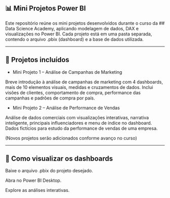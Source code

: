 ## 📊 Mini Projetos Power BI

Este repositório reúne os mini projetos desenvolvidos durante o curso da ## Data Science Academy, aplicando modelagem de dados, DAX e visualizações no Power BI.
Cada projeto está em uma pasta separada, contendo o arquivo .pbix (dashboard) e a base de dados utilizada.

-----
## 📂 Projetos incluídos

- Mini Projeto 1 – Análise de Campanhas de Marketing

Breve introdução à análise de campanhas de marketing com 4 dashboards, mais de 10 elementos visuais, medidas e cruzamentos de dados. Inclui visões de clientes, comportamento de compra, performance das campanhas e padrões de compra por país.

- Mini Projeto 2 – Análise de Performance de Vendas

Análise de dados comerciais com visualizações interativas, narrativa inteligente, principais influenciadores e menu de índice no dashboard. Dados fictícios para estudo da performance de vendas de uma empresa.

(Novos projetos serão adicionados conforme avanço no curso)

----
## 🚀 Como visualizar os dashboards

Baixe o arquivo .pbix do projeto desejado.

Abra no Power BI Desktop.

Explore as análises interativas.



  
